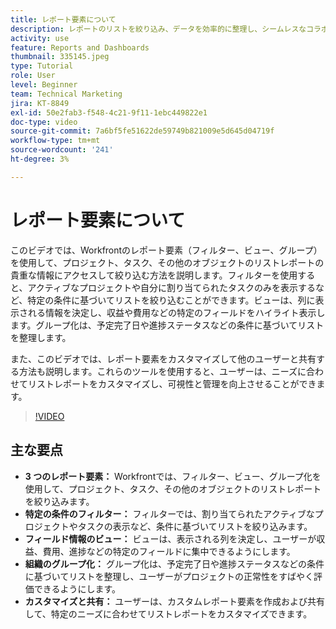 ```yaml
---
title: レポート要素について
description: レポートのリストを絞り込み、データを効率的に整理し、シームレスなコラボレーションを可能にするカスタマイズ可能なフィルター、ビュー、グループ化を使用して、プロジェクトレポートを強化します。
activity: use
feature: Reports and Dashboards
thumbnail: 335145.jpeg
type: Tutorial
role: User
level: Beginner
team: Technical Marketing
jira: KT-8849
exl-id: 50e2fab3-f548-4c21-9f11-1ebc449822e1
doc-type: video
source-git-commit: 7a6bf5fe51622de59749b821009e5d645d04719f
workflow-type: tm+mt
source-wordcount: '241'
ht-degree: 3%

---
```


# レポート要素について

このビデオでは、Workfrontのレポート要素（フィルター、ビュー、グループ）を使用して、プロジェクト、タスク、その他のオブジェクトのリストレポートの貴重な情報にアクセスして絞り込む方法を説明します。&#x200B; フィルターを使用すると、アクティブなプロジェクトや自分に割り当てられたタスクのみを表示するなど、特定の条件に基づいてリストを絞り込むことができます。&#x200B; ビューは、列に表示される情報を決定し、収益や費用などの特定のフィールドをハイライト表示します。&#x200B; グループ化は、予定完了日や進捗ステータスなどの条件に基づいてリストを整理します。

また、このビデオでは、レポート要素をカスタマイズして他のユーザーと共有する方法も説明します。&#x200B; これらのツールを使用すると、ユーザーは、ニーズに合わせてリストレポートをカスタマイズし、可視性と管理を向上させることができます。

>[!VIDEO](https://video.tv.adobe.com/v/3447789/?quality=12&learn=on&enablevpops&captions=jpn)

## 主な要点

* **3 つのレポート要素：** Workfrontでは、フィルター、ビュー、グループ化を使用して、プロジェクト、タスク、その他のオブジェクトのリストレポートを絞り込みます。&#x200B;
* **特定の条件のフィルター：** フィルターでは、割り当てられたアクティブなプロジェクトやタスクの表示など、条件に基づいてリストを絞り込みます。&#x200B;
* **フィールド情報のビュー：** ビューは、表示される列を決定し、ユーザーが収益、費用、進捗などの特定のフィールドに集中できるようにします。&#x200B;
* **組織のグループ化：** グループ化は、予定完了日や進捗ステータスなどの条件に基づいてリストを整理し、ユーザーがプロジェクトの正常性をすばやく評価できるようにします。&#x200B;
* **カスタマイズと共有：** ユーザーは、カスタムレポート要素を作成および共有して、特定のニーズに合わせてリストレポートをカスタマイズできます。
